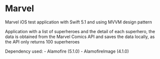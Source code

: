 # Marvel

Marvel iOS test application with Swift 5.1 and using MVVM design pattern

Application with a list of superheroes and the detail of each superhero, the data is obtained from the Marvel Comics API and saves the data locally, as the API only returns 100 superheroes

Dependency used:
	- Alamofire (5.1.0)
	- AlamofireImage (4.1.0)